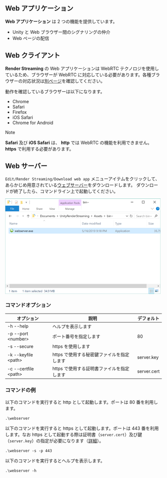 ## Web アプリケーション

**Web アプリケーション** は 2 つの機能を提供しています。

- Unity と Web ブラウザー間のシグナリングの仲介
- Web ページの配信

## Web クライアント

**Render Streaming** の Web アプリケーションは WebRTC テクノロジを使用しているため、ブラウザーが WebRTC に対応している必要があります。各種ブラウザーの対応状況は[別ページ](https://caniuse.com/#search=webrtc)を確認してください。

動作を確認しているブラウザーは以下になります。

- Chrome
- Safari
- Firefox
- iOS Safari
- Chrome for Android

> [!NOTE]
> **Safari** 及び **iOS Safari** は、 **http** では WebRTC の機能を利用できません。 **https** で利用する必要があります。

## Web サーバー

`Edit/Render Streaming/Download web app` メニューアイテムをクリックして、
あらかじめ用意されている[ウェブサーバー](https://github.com/Unity-Technologies/UnityRenderStreaming/releases)をダウンロードします。
ダウンロードが終了したら、コマンドライン上で起動してください。

<img src="../images/launch_webserver_explorer.png" width=500 align=center>

### コマンドオプション

|オプション|説明|デフォルト|
|-------|-----|-------|
|-h --help|ヘルプを表示します||
|-p --port \<number\>|ポート番号を指定します|80|
|-s --secure|https を使用します||
|-k --keyfile \<path\>|https で使用する秘密鍵ファイルを指定します|server.key|
|-c --certfile \<path\>|https で使用する証明書ファイルを指定します|server.cert|

### コマンドの例

以下のコマンドを実行すると http として起動します。ポートは 80 番を利用します。

```shell
.\webserver
```

以下のコマンドを実行すると https として起動します。ポートは 443 番を利用します。なお https として起動する際は証明書（`server.cert`）及び鍵（`server.key`）の指定が必要になります（[詳細](https.md)）。

```shell
.\webserver -s -p 443
```

以下のコマンドを実行するとヘルプを表示します。

```shell
.\webserver -h
```
